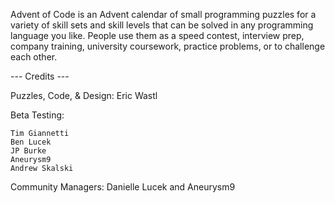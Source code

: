 Advent of Code is an Advent calendar of small programming puzzles for a variety 
of skill sets and skill levels that can be solved in any programming language you like. 
People use them as a speed contest, interview prep, company training, university 
coursework, practice problems, or to challenge each other.

--- Credits ---

Puzzles, Code, & Design: Eric Wastl

Beta Testing:

    Tim Giannetti
    Ben Lucek
    JP Burke
    Aneurysm9
    Andrew Skalski

Community Managers: Danielle Lucek and Aneurysm9
